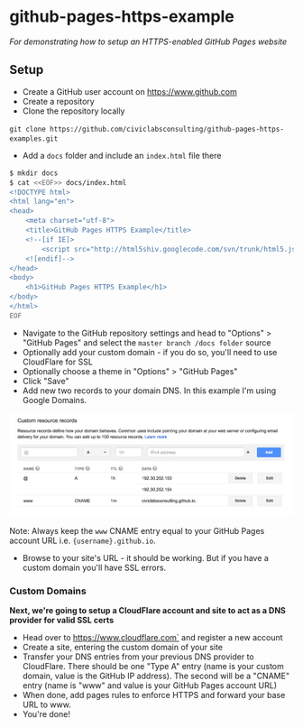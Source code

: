 # github-pages-https-example

*For demonstrating how to setup an HTTPS-enabled GitHub Pages website*

## Setup

- Create a GitHub user account on https://www.github.com
- Create a repository
- Clone the repository locally

`git clone https://github.com/civiclabsconsulting/github-pages-https-examples.git`

- Add a `docs` folder and include an `index.html` file there

```bash
$ mkdir docs
$ cat <<EOF>> docs/index.html
<!DOCTYPE html>
<html lang="en">
<head>
    <meta charset="utf-8">
    <title>GitHub Pages HTTPS Example</title>
    <!--[if IE]>
        <script src="http://html5shiv.googlecode.com/svn/trunk/html5.js"></script>
    <![endif]-->
</head>
<body>
    <h1>GitHub Pages HTTPS Example</h1>
</body>
</html>
EOF
```

- Navigate to the GitHub repository settings and head to "Options" > "GitHub Pages" and select the `master branch /docs folder` source
- Optionally add your custom domain - if you do so, you'll need to use CloudFlare for SSL
- Optionally choose a theme in "Options" > "GitHub Pages"
- Click "Save"
- Add new two records to your domain DNS. In this example I'm using Google Domains.

![](docs/images/google-domains-dns-settings.png?raw=true)

Note: Always keep the `www` CNAME entry equal to your GitHub Pages account URL i.e. `{username}.github.io`.

- Browse to your site's URL - it should be working. But if you have a custom domain you'll have SSL errors.

### Custom Domains

**Next, we're going to setup a CloudFlare account and site to act as a DNS provider for valid SSL certs**

- Head over to https://www.cloudflare.com` and register a new account
- Create a site, entering the custom domain of your site
- Transfer your DNS entries from your previous DNS provider to CloudFlare. There should be one "Type A" entry (name is your custom domain, value is the GitHub IP address). The second will be a "CNAME" entry (name is "www" and value is your GitHub Pages account URL)
- When done, add pages rules to enforce HTTPS and forward your base URL to www.
- You're done!
